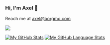 ### Hi, I'm Axel 👋
Reach me at axel@borgmo.com

<img src="[![Top Langs](https://github-readme-stats.vercel.app/api/top-langs/?username=axelborgmo)](https://github.com/axelborgmo/github-readme-stats)">

[![My GitHub Stats](https://github-readme-stats.vercel.app/api/?username=jasongaylord&count_private=true&theme=tokyonight&showicons=true)]()
[![My GitHub Language Stats](https://github-readme-stats.vercel.app/api/top-langs/?username=jasongaylord&langs_count=5&theme=tokyonight)]()
